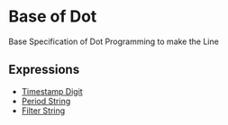 # Base of Dot

Base Specification of Dot Programming to make the Line

## Expressions

* [Timestamp Digit](timestamp-digit.md)
* [Period String](period-string.md)
* [Filter String](filter-string.md)
